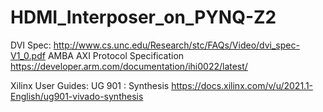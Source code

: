 # HDMI_Interposer_on_PYNQ-Z2

DVI Spec: http://www.cs.unc.edu/Research/stc/FAQs/Video/dvi_spec-V1_0.pdf
AMBA AXI Protocol Specification https://developer.arm.com/documentation/ihi0022/latest/


Xilinx User Guides:
UG 901 : Synthesis      https://docs.xilinx.com/v/u/2021.1-English/ug901-vivado-synthesis